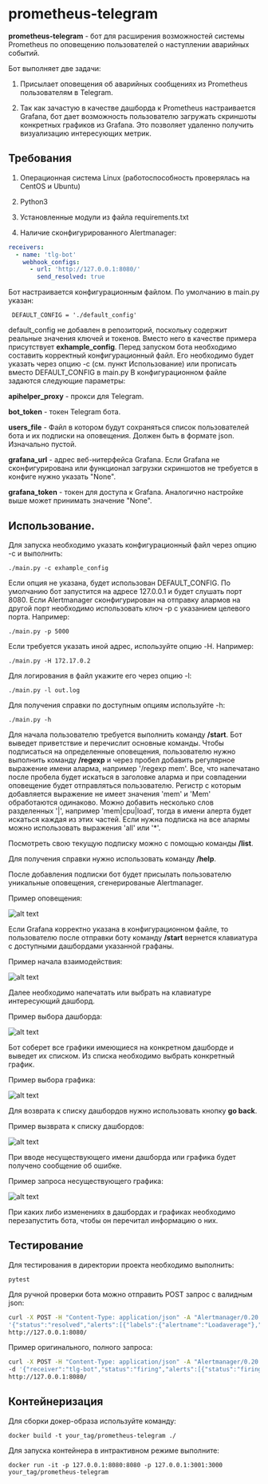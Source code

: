 # prometheus-telegram

**prometheus-telegram** - бот для расширения возможностей системы Prometheus по оповещению пользователей о наступлении аварийных событий.

Бот выполняет две задачи:

1. Присылает оповещения об аварийных сообщениях из Prometheus пользователям в Telegram.

2. Так как зачастую в качестве дашборда к Prometheus настраивается Grafana, 
бот дает возможность пользователю загружать скриншоты конкретных графиков из Grafana. 
Это позволяет удаленно получить визуализацию интересующих метрик.

## Требования

1. Операционная система Linux (работоспособность проверялась на CentOS и Ubuntu)

2. Python3

3. Установленные модули из файла requirements.txt

4. Наличие сконфигурированного Alertmanager:

```yml
receivers:
  - name: 'tlg-bot'
    webhook_configs:
      - url: 'http://127.0.0.1:8080/'
        send_resolved: true
```

Бот настраивается конфигурационным файлом. По умолчанию в main.py указан:

     DEFAULT_CONFIG = './default_config'

default_config не добавлен в репозиторий, поскольку содержит реальные значения ключей и токенов. 
Вместо него в качестве примера присутствует **exhample_config**.
Перед запуском бота необходимо составить корректный конфигурационный файл. Его необходимо будет указать через опцию -с (см. пункт Использование) или прописать вместо DEFAULT_CONFIG в main.py
В конфигурационном файле задаются следующие параметры:

**apihelper_proxy** - прокси для Telegram.

**bot_token** - токен Telegram бота.

**users_file** - Файл в котором будут сохраняться список пользователей бота и их подписки на оповещения. Должен быть в формате json. Изначально пустой.

**grafana_url** - адрес веб-нитерфейса Grafana. Если Grafana не сконфигурирована или функционал загрузки скриншотов не требуется в конфиге нужно указать "None".

**grafana_token** - токен для доступа к Grafana. Аналогично настройке выше может принимать значение "None".

## Использование.

Для запуска необходимо указать конфигурационный файл через опцию -с и выполнить:

    ./main.py -с exhample_config

Если опция не указана, будет использован DEFAULT_CONFIG.
По умолчанию бот запустится на адресе 127.0.0.1 и будет слушать порт 8080. 
Если Alertmanager сконфигурирован на отправку алармов на другой порт необходимо использовать ключ -p с указанием целевого порта.
Например:

    ./main.py -p 5000
    
Если требуется указать иной адрес, используйте опцию -H. Например:

    ./main.py -H 172.17.0.2

Для логирования в файл укажите его через опцию -l:

    ./main.py -l out.log

Для получения справки по доступным опциям используйте -h:

    ./main.py -h

Для начала пользователю требуется выполнить команду **/start**. Бот выведет приветствие и перечислит основные команды.
Чтобы подписаться на определенные оповещения, пользователю нужно выполнить команду **/regexp** и через пробел добавить регулярное выражение имени аларма, например '/regexp mem'. Все, что напечатано после пробела будет искаться в заголовке аларма и при совпадении оповещение будет отправляться пользователю. Регистр с которым добавляется выражение не имеет значения 'mem' и 'Mem' обработаются одинаково.
Можно добавить несколько слов разделенных '|', например 'mem|cpu|load', тогда в имени алерта будет искаться каждая из этих частей. 
Если нужна подписка на все алармы можно использовать выражения 'all' или '*'.

Посмотреть свою текущую подписку можно с помощью команды **/list**.

Для получения справки нужно использовать команду **/help**.

После добавления подписки бот будет присылать пользователю уникальные оповещения, сгенерированые Alertmanager.

Пример оповещения:

![alt text](images/notification.PNG)

Если Grafana корректно указана в конфигурационном файле, то пользователю после отправки боту команду **/start** вернется клавиатура
с доступными дашбордами указанной графаны.

Пример начала взаимодействия:

![alt text](images/start.PNG)

Далее необходимо напечатать или выбрать на клавиатуре интересующий дашборд.

Пример выбора дашборда:

![alt text](images/choice_dashboard.PNG)

Бот соберет все графики имеющиеся на конкретном дашборде и выведет их списком. Из списка необходимо выбрать конкретный график.

Пример выбора графика:

![alt text](images/choice_panel.PNG)

Для возврата к списку дашбордов нужно использовать кнопку **go back**.

Пример вызврата к списку дашбордов:

![alt text](images/go_back.PNG)

При вводе несуществующего имени дашборда или графика будет получено сообщение об ошибке.

Пример запроса несуществующего графика:

![alt text](images/wrong_message.PNG)

При каких либо изменениях в дашбордах и графиках необходимо перезапустить бота, чтобы он перечитал информацию о них.

## Тестирование

Для тестирования в директории проекта необходимо выполнить:

    pytest

Для ручной проверки бота можно отправить POST запрос с валидным json:

```bash
curl -X POST -H "Content-Type: application/json" -A "Alertmanager/0.20.0" -d \
'{"status":"resolved","alerts":[{"labels":{"alertname":"Loadaverage"},"startsAt":"2020-04-24T17:49:29.014462791+04:00"}],"externalURL":"http://linuxmint-19-xfce:9093"}' \
http://127.0.0.1:8080/
```
Пример оригинального, полного запроса:

```bash
curl -X POST -H "Content-Type: application/json" -A "Alertmanager/0.20.0" \
-d '{"receiver":"tlg-bot","status":"firing","alerts":[{"status":"firing","labels":{"alertname":"NetworkChange","severity":"critical"},"annotations":{"description":"Network device count has been change","summary":"Network change"},"startsAt":"2020-04-23T17:35:31.014462791+04:00","endsAt":"0001-01-01T00:00:00Z","generatorURL":"http://linuxmint-19-xfce:9090/graph?g0.expr=sum%28node_network_address_assign_type%29+%21%3D+3u0026g0.tab=1","fingerprint":"c4fdef2e3d3728ae"}],"groupLabels":{"alertname":"NetworkChange"},"commonLabels":{"alertname":"NetworkChange","severity":"critical"},"commonAnnotations":{"description":"Network device count has been change","summary":"Network change"},"externalURL":"http://linuxmint-19-xfce:9093","version":"4"}' \
http://127.0.0.1:8080/
```

## Контейнеризация

Для сборки докер-образа используйте команду:

    docker build -t your_tag/prometheus-telegram ./

Для запуска контейнера в интрактивном режиме выполните:

    docker run -it -p 127.0.0.1:8080:8080 -p 127.0.0.1:3001:3000 your_tag/prometheus-telegram
